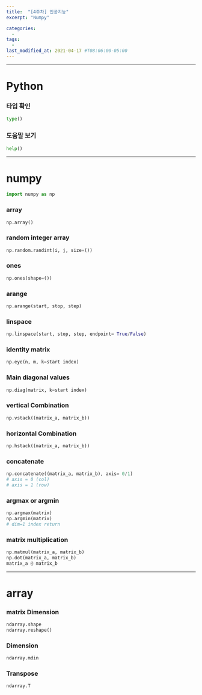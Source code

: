 ```yaml
---
title:  "[4주차] 인공지능"
excerpt: "Numpy"

categories:
  - 
tags:
  - 
last_modified_at: 2021-04-17 #T08:06:00-05:00
---
```


---
# Python
### 타입 확인
```python
type()
```
### 도움말 보기
```python
help()
```

---
# numpy
```python
import numpy as np
```

### array
```python
np.array()
```

### random integer array
```python
np.random.randint(i, j, size=())
```

### ones 
```python
np.ones(shape=())
```

### arange
```python
np.arange(start, stop, step)
```

### linspace
```python
np.linspace(start, stop, step, endpoint= True/False)
```

### identity matrix
```python
np.eye(n, m, k=start index)
```
### Main diagonal values
```python
np.diag(matrix, k=start index)
```

### vertical Combination
```python
np.vstack((matrix_a, matrix_b))
```

### horizontal Combination
```python
np.hstack((matrix_a, matrix_b))
```

### concatenate
```python
np.concatenate((matrix_a, matrix_b), axis= 0/1)
# axis = 0 (col)
# axis = 1 (row)
```

### argmax or argmin
```python
np.argmax(matrix)
np.argmin(matrix)
# dim=1 index return
```

### matrix multiplication
```python
np.matmul(matrix_a, matrix_b)
np.dot(matrix_a, matrix_b)
matrix_a @ matrix_b
```
---
# array
### matrix Dimension
```python
ndarray.shape
ndarray.reshape()
```

### Dimension
```python
ndarray.mdin
```

### Transpose
```python
ndarray.T
```